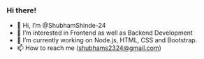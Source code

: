### Hi there!
- 👋 Hi, I’m @ShubhamShinde-24
- 👀 I’m interested in Frontend as well as Backend Development
- 🌱 I’m currently working on Node.js, HTML, CSS and Bootstrap.
- 📫 How to reach me (shubhams2324@gmail.com)

<!---
ShubhamShinde-24/ShubhamShinde-24 is a ✨ special ✨ repository because its `README.md` (this file) appears on your GitHub profile.
You can click the Preview link to take a look at your changes.
--->


<!-- ### Connect with me:

<p align="left">
<a href="https://www.linkedin.com/in/shubham-shinde-39aba417b" target="blank"><img align="center" src="Image/linkedin.png" alt="shubham shinde" height="30" width="40" /></a>

<a href="https://instagram.com/shubhamshinde_24" target="blank"><img align="center" src="Image/instagram.jpg" alt="shubham shinde" height="30" width="40" /></a>
</p> -->
